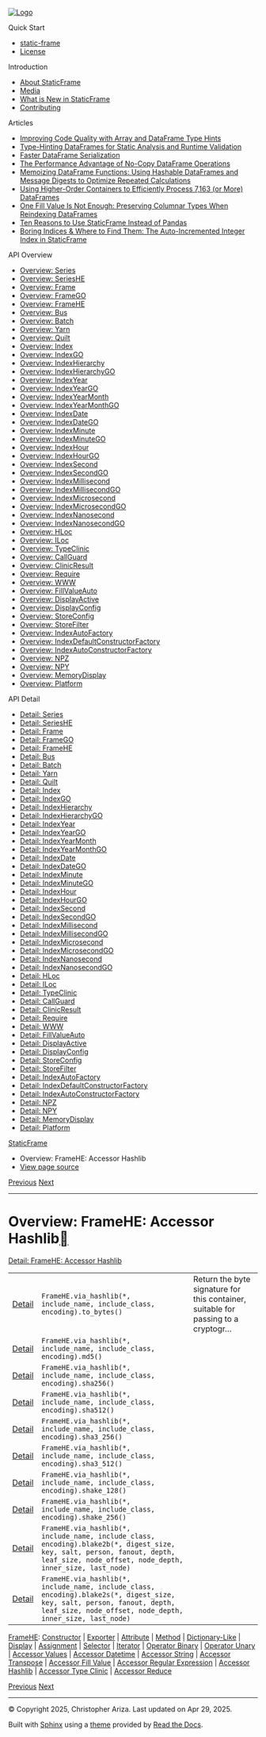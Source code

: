 [![Logo](../_static/sf-logo-web_icon-small.png)](../index.md)

Quick Start

* [static-frame](../readme.md)
* [License](../license.md)

Introduction

* [About StaticFrame](../intro.md)
* [Media](../intro.md#media)
* [What is New in StaticFrame](../new.md)
* [Contributing](../contributing.md)

Articles

* [Improving Code Quality with Array and DataFrame Type Hints](../articles/guard.md)
* [Type-Hinting DataFrames for Static Analysis and Runtime Validation](../articles/ftyping.md)
* [Faster DataFrame Serialization](../articles/serialize.md)
* [The Performance Advantage of No-Copy DataFrame Operations](../articles/no_copy.md)
* [Memoizing DataFrame Functions: Using Hashable DataFrames and Message Digests to Optimize Repeated Calculations](../articles/hash.md)
* [Using Higher-Order Containers to Efficiently Process 7,163 (or More) DataFrames](../articles/uhoc.md)
* [One Fill Value Is Not Enough: Preserving Columnar Types When Reindexing DataFrames](../articles/fill_value.md)
* [Ten Reasons to Use StaticFrame Instead of Pandas](../articles/upgrade.md)
* [Boring Indices & Where to Find Them: The Auto-Incremented Integer Index in StaticFrame](../articles/aiii.md)

API Overview

* [Overview: Series](series.md)
* [Overview: SeriesHE](series_he.md)
* [Overview: Frame](frame.md)
* [Overview: FrameGO](frame_go.md)
* [Overview: FrameHE](frame_he.md)
* [Overview: Bus](bus.md)
* [Overview: Batch](batch.md)
* [Overview: Yarn](yarn.md)
* [Overview: Quilt](quilt.md)
* [Overview: Index](index.md)
* [Overview: IndexGO](index_go.md)
* [Overview: IndexHierarchy](index_hierarchy.md)
* [Overview: IndexHierarchyGO](index_hierarchy_go.md)
* [Overview: IndexYear](index_year.md)
* [Overview: IndexYearGO](index_year_go.md)
* [Overview: IndexYearMonth](index_year_month.md)
* [Overview: IndexYearMonthGO](index_year_month_go.md)
* [Overview: IndexDate](index_date.md)
* [Overview: IndexDateGO](index_date_go.md)
* [Overview: IndexMinute](index_minute.md)
* [Overview: IndexMinuteGO](index_minute_go.md)
* [Overview: IndexHour](index_hour.md)
* [Overview: IndexHourGO](index_hour_go.md)
* [Overview: IndexSecond](index_second.md)
* [Overview: IndexSecondGO](index_second_go.md)
* [Overview: IndexMillisecond](index_millisecond.md)
* [Overview: IndexMillisecondGO](index_millisecond_go.md)
* [Overview: IndexMicrosecond](index_microsecond.md)
* [Overview: IndexMicrosecondGO](index_microsecond_go.md)
* [Overview: IndexNanosecond](index_nanosecond.md)
* [Overview: IndexNanosecondGO](index_nanosecond_go.md)
* [Overview: HLoc](hloc.md)
* [Overview: ILoc](iloc.md)
* [Overview: TypeClinic](type_clinic.md)
* [Overview: CallGuard](call_guard.md)
* [Overview: ClinicResult](clinic_result.md)
* [Overview: Require](require.md)
* [Overview: WWW](www.md)
* [Overview: FillValueAuto](fill_value_auto.md)
* [Overview: DisplayActive](display_active.md)
* [Overview: DisplayConfig](display_config.md)
* [Overview: StoreConfig](store_config.md)
* [Overview: StoreFilter](store_filter.md)
* [Overview: IndexAutoFactory](index_auto_factory.md)
* [Overview: IndexDefaultConstructorFactory](index_default_constructor_factory.md)
* [Overview: IndexAutoConstructorFactory](index_auto_constructor_factory.md)
* [Overview: NPZ](npz.md)
* [Overview: NPY](npy.md)
* [Overview: MemoryDisplay](memory_display.md)
* [Overview: Platform](platform.md)

API Detail

* [Detail: Series](../api_detail/series.md)
* [Detail: SeriesHE](../api_detail/series_he.md)
* [Detail: Frame](../api_detail/frame.md)
* [Detail: FrameGO](../api_detail/frame_go.md)
* [Detail: FrameHE](../api_detail/frame_he.md)
* [Detail: Bus](../api_detail/bus.md)
* [Detail: Batch](../api_detail/batch.md)
* [Detail: Yarn](../api_detail/yarn.md)
* [Detail: Quilt](../api_detail/quilt.md)
* [Detail: Index](../api_detail/index.md)
* [Detail: IndexGO](../api_detail/index_go.md)
* [Detail: IndexHierarchy](../api_detail/index_hierarchy.md)
* [Detail: IndexHierarchyGO](../api_detail/index_hierarchy_go.md)
* [Detail: IndexYear](../api_detail/index_year.md)
* [Detail: IndexYearGO](../api_detail/index_year_go.md)
* [Detail: IndexYearMonth](../api_detail/index_year_month.md)
* [Detail: IndexYearMonthGO](../api_detail/index_year_month_go.md)
* [Detail: IndexDate](../api_detail/index_date.md)
* [Detail: IndexDateGO](../api_detail/index_date_go.md)
* [Detail: IndexMinute](../api_detail/index_minute.md)
* [Detail: IndexMinuteGO](../api_detail/index_minute_go.md)
* [Detail: IndexHour](../api_detail/index_hour.md)
* [Detail: IndexHourGO](../api_detail/index_hour_go.md)
* [Detail: IndexSecond](../api_detail/index_second.md)
* [Detail: IndexSecondGO](../api_detail/index_second_go.md)
* [Detail: IndexMillisecond](../api_detail/index_millisecond.md)
* [Detail: IndexMillisecondGO](../api_detail/index_millisecond_go.md)
* [Detail: IndexMicrosecond](../api_detail/index_microsecond.md)
* [Detail: IndexMicrosecondGO](../api_detail/index_microsecond_go.md)
* [Detail: IndexNanosecond](../api_detail/index_nanosecond.md)
* [Detail: IndexNanosecondGO](../api_detail/index_nanosecond_go.md)
* [Detail: HLoc](../api_detail/hloc.md)
* [Detail: ILoc](../api_detail/iloc.md)
* [Detail: TypeClinic](../api_detail/type_clinic.md)
* [Detail: CallGuard](../api_detail/call_guard.md)
* [Detail: ClinicResult](../api_detail/clinic_result.md)
* [Detail: Require](../api_detail/require.md)
* [Detail: WWW](../api_detail/www.md)
* [Detail: FillValueAuto](../api_detail/fill_value_auto.md)
* [Detail: DisplayActive](../api_detail/display_active.md)
* [Detail: DisplayConfig](../api_detail/display_config.md)
* [Detail: StoreConfig](../api_detail/store_config.md)
* [Detail: StoreFilter](../api_detail/store_filter.md)
* [Detail: IndexAutoFactory](../api_detail/index_auto_factory.md)
* [Detail: IndexDefaultConstructorFactory](../api_detail/index_default_constructor_factory.md)
* [Detail: IndexAutoConstructorFactory](../api_detail/index_auto_constructor_factory.md)
* [Detail: NPZ](../api_detail/npz.md)
* [Detail: NPY](../api_detail/npy.md)
* [Detail: MemoryDisplay](../api_detail/memory_display.md)
* [Detail: Platform](../api_detail/platform.md)

[StaticFrame](../index.md)

* Overview: FrameHE: Accessor Hashlib
* [View page source](../_sources/api_overview/frame_he-accessor_hashlib.rst.txt)

[Previous](frame_he-accessor_regular_expression.md "Overview: FrameHE: Accessor Regular Expression")
[Next](frame_he-accessor_type_clinic.md "Overview: FrameHE: Accessor Type Clinic")

---

# Overview: FrameHE: Accessor Hashlib[](#overview-framehe-accessor-hashlib "Link to this heading")

[Detail: FrameHE: Accessor Hashlib](../api_detail/frame_he-accessor_hashlib.md#api-detail-framehe-accessor-hashlib)

|  |  |  |
| --- | --- | --- |
| [Detail](../api_detail/frame_he-accessor_hashlib.md#api-sig-framehe-via-hashlib-to-bytes) | `FrameHE.via_hashlib(*, include_name, include_class, encoding).to_bytes()` | Return the byte signature for this container, suitable for passing to a cryptogr… |
| [Detail](../api_detail/frame_he-accessor_hashlib.md#api-sig-framehe-via-hashlib-md5) | `FrameHE.via_hashlib(*, include_name, include_class, encoding).md5()` |  |
| [Detail](../api_detail/frame_he-accessor_hashlib.md#api-sig-framehe-via-hashlib-sha256) | `FrameHE.via_hashlib(*, include_name, include_class, encoding).sha256()` |  |
| [Detail](../api_detail/frame_he-accessor_hashlib.md#api-sig-framehe-via-hashlib-sha512) | `FrameHE.via_hashlib(*, include_name, include_class, encoding).sha512()` |  |
| [Detail](../api_detail/frame_he-accessor_hashlib.md#api-sig-framehe-via-hashlib-sha3-256) | `FrameHE.via_hashlib(*, include_name, include_class, encoding).sha3_256()` |  |
| [Detail](../api_detail/frame_he-accessor_hashlib.md#api-sig-framehe-via-hashlib-sha3-512) | `FrameHE.via_hashlib(*, include_name, include_class, encoding).sha3_512()` |  |
| [Detail](../api_detail/frame_he-accessor_hashlib.md#api-sig-framehe-via-hashlib-shake-128) | `FrameHE.via_hashlib(*, include_name, include_class, encoding).shake_128()` |  |
| [Detail](../api_detail/frame_he-accessor_hashlib.md#api-sig-framehe-via-hashlib-shake-256) | `FrameHE.via_hashlib(*, include_name, include_class, encoding).shake_256()` |  |
| [Detail](../api_detail/frame_he-accessor_hashlib.md#api-sig-framehe-via-hashlib-blake2b) | `FrameHE.via_hashlib(*, include_name, include_class, encoding).blake2b(*, digest_size, key, salt, person, fanout, depth, leaf_size, node_offset, node_depth, inner_size, last_node)` |  |
| [Detail](../api_detail/frame_he-accessor_hashlib.md#api-sig-framehe-via-hashlib-blake2s) | `FrameHE.via_hashlib(*, include_name, include_class, encoding).blake2s(*, digest_size, key, salt, person, fanout, depth, leaf_size, node_offset, node_depth, inner_size, last_node)` |  |

[FrameHE](frame_he.md#api-overview-framehe): [Constructor](frame_he-constructor.md#api-overview-framehe-constructor) | [Exporter](frame_he-exporter.md#api-overview-framehe-exporter) | [Attribute](frame_he-attribute.md#api-overview-framehe-attribute) | [Method](frame_he-method.md#api-overview-framehe-method) | [Dictionary-Like](frame_he-dictionary_like.md#api-overview-framehe-dictionary-like) | [Display](frame_he-display.md#api-overview-framehe-display) | [Assignment](frame_he-assignment.md#api-overview-framehe-assignment) | [Selector](frame_he-selector.md#api-overview-framehe-selector) | [Iterator](frame_he-iterator.md#api-overview-framehe-iterator) | [Operator Binary](frame_he-operator_binary.md#api-overview-framehe-operator-binary) | [Operator Unary](frame_he-operator_unary.md#api-overview-framehe-operator-unary) | [Accessor Values](frame_he-accessor_values.md#api-overview-framehe-accessor-values) | [Accessor Datetime](frame_he-accessor_datetime.md#api-overview-framehe-accessor-datetime) | [Accessor String](frame_he-accessor_string.md#api-overview-framehe-accessor-string) | [Accessor Transpose](frame_he-accessor_transpose.md#api-overview-framehe-accessor-transpose) | [Accessor Fill Value](frame_he-accessor_fill_value.md#api-overview-framehe-accessor-fill-value) | [Accessor Regular Expression](frame_he-accessor_regular_expression.md#api-overview-framehe-accessor-regular-expression) | [Accessor Hashlib](#api-overview-framehe-accessor-hashlib) | [Accessor Type Clinic](frame_he-accessor_type_clinic.md#api-overview-framehe-accessor-type-clinic) | [Accessor Reduce](frame_he-accessor_reduce.md#api-overview-framehe-accessor-reduce)

[Previous](frame_he-accessor_regular_expression.md "Overview: FrameHE: Accessor Regular Expression")
[Next](frame_he-accessor_type_clinic.md "Overview: FrameHE: Accessor Type Clinic")

---

© Copyright 2025, Christopher Ariza.
Last updated on Apr 29, 2025.

Built with [Sphinx](https://www.sphinx-doc.org/) using a
[theme](https://github.com/readthedocs/sphinx_rtd_theme)
provided by [Read the Docs](https://readthedocs.org).